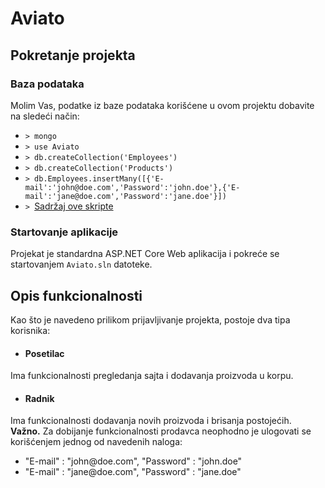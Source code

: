 # Aviato

## Pokretanje projekta

### Baza podataka

Molim Vas, podatke iz baze podataka korišćene u ovom projektu dobavite na sledeći način:

* `> mongo`
* `> use Aviato`
* `> db.createCollection('Employees')`
* `> db.createCollection('Products')`
* `> db.Employees.insertMany([{'E-mail':'john@doe.com','Password':'john.doe'},{'E-mail':'jane@doe.com','Password':'jane.doe'}])`
* `> `[Sadržaj ove skripte](https://github.com/Veljanovskii/Aviato/blob/master/script.txt)  

### Startovanje aplikacije

Projekat je standardna ASP.NET Core Web aplikacija i pokreće se startovanjem `Aviato.sln` datoteke.

## Opis funkcionalnosti

Kao što je navedeno prilikom prijavljivanje projekta, postoje dva tipa korisnika:

* #### Posetilac
Ima funkcionalnosti pregledanja sajta i dodavanja proizvoda u korpu.

* #### Radnik
Ima funkcionalnosti dodavanja novih proizvoda i brisanja postojećih.  
**Važno.** Za dobijanje funkcionalnosti prodavca neophodno je ulogovati se korišćenjem jednog od navedenih naloga:  
* "E-mail" : "john<i></i>@doe.com",
"Password" : "john.doe"  
* "E-mail" : "jane<i></i>@doe.com",
"Password" : "jane.doe"
